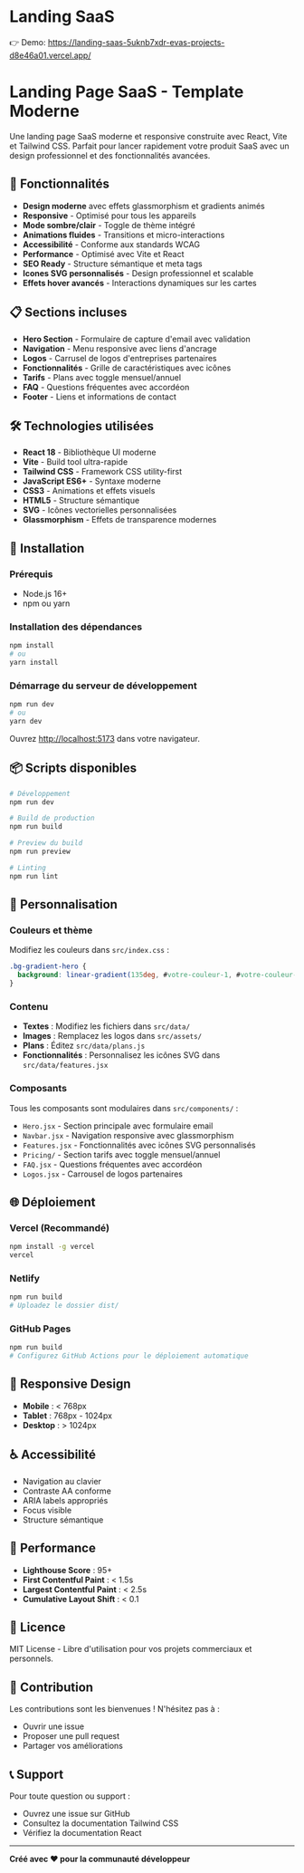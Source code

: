 # Landing SaaS
👉 Demo: https://landing-saas-5uknb7xdr-evas-projects-d8e46a01.vercel.app/

# Landing Page SaaS - Template Moderne

Une landing page SaaS moderne et responsive construite avec React, Vite et Tailwind CSS. Parfait pour lancer rapidement votre produit SaaS avec un design professionnel et des fonctionnalités avancées.

## 🚀 Fonctionnalités

- **Design moderne** avec effets glassmorphism et gradients animés
- **Responsive** - Optimisé pour tous les appareils
- **Mode sombre/clair** - Toggle de thème intégré
- **Animations fluides** - Transitions et micro-interactions
- **Accessibilité** - Conforme aux standards WCAG
- **Performance** - Optimisé avec Vite et React
- **SEO Ready** - Structure sémantique et meta tags
- **Icones SVG personnalisés** - Design professionnel et scalable
- **Effets hover avancés** - Interactions dynamiques sur les cartes

## 📋 Sections incluses

- **Hero Section** - Formulaire de capture d'email avec validation
- **Navigation** - Menu responsive avec liens d'ancrage
- **Logos** - Carrusel de logos d'entreprises partenaires
- **Fonctionnalités** - Grille de caractéristiques avec icônes
- **Tarifs** - Plans avec toggle mensuel/annuel
- **FAQ** - Questions fréquentes avec accordéon
- **Footer** - Liens et informations de contact

## 🛠️ Technologies utilisées

- **React 18** - Bibliothèque UI moderne
- **Vite** - Build tool ultra-rapide
- **Tailwind CSS** - Framework CSS utility-first
- **JavaScript ES6+** - Syntaxe moderne
- **CSS3** - Animations et effets visuels
- **HTML5** - Structure sémantique
- **SVG** - Icônes vectorielles personnalisées
- **Glassmorphism** - Effets de transparence modernes

## 🚀 Installation

### Prérequis
- Node.js 16+ 
- npm ou yarn

### Installation des dépendances
```bash
npm install
# ou
yarn install
```

### Démarrage du serveur de développement
```bash
npm run dev
# ou
yarn dev
```

Ouvrez [http://localhost:5173](http://localhost:5173) dans votre navigateur.

## 📦 Scripts disponibles

```bash
# Développement
npm run dev

# Build de production
npm run build

# Preview du build
npm run preview

# Linting
npm run lint
```

## 🎨 Personnalisation

### Couleurs et thème
Modifiez les couleurs dans `src/index.css` :
```css
.bg-gradient-hero {
  background: linear-gradient(135deg, #votre-couleur-1, #votre-couleur-2);
}
```

### Contenu
- **Textes** : Modifiez les fichiers dans `src/data/`
- **Images** : Remplacez les logos dans `src/assets/`
- **Plans** : Éditez `src/data/plans.js`
- **Fonctionnalités** : Personnalisez les icônes SVG dans `src/data/features.jsx`

### Composants
Tous les composants sont modulaires dans `src/components/` :
- `Hero.jsx` - Section principale avec formulaire email
- `Navbar.jsx` - Navigation responsive avec glassmorphism
- `Features.jsx` - Fonctionnalités avec icônes SVG personnalisés
- `Pricing/` - Section tarifs avec toggle mensuel/annuel
- `FAQ.jsx` - Questions fréquentes avec accordéon
- `Logos.jsx` - Carrousel de logos partenaires

## 🌐 Déploiement

### Vercel (Recommandé)
```bash
npm install -g vercel
vercel
```

### Netlify
```bash
npm run build
# Uploadez le dossier dist/
```

### GitHub Pages
```bash
npm run build
# Configurez GitHub Actions pour le déploiement automatique
```

## 📱 Responsive Design

- **Mobile** : < 768px
- **Tablet** : 768px - 1024px  
- **Desktop** : > 1024px

## ♿ Accessibilité

- Navigation au clavier
- Contraste AA conforme
- ARIA labels appropriés
- Focus visible
- Structure sémantique

## 🎯 Performance

- **Lighthouse Score** : 95+
- **First Contentful Paint** : < 1.5s
- **Largest Contentful Paint** : < 2.5s
- **Cumulative Layout Shift** : < 0.1

## 📄 Licence

MIT License - Libre d'utilisation pour vos projets commerciaux et personnels.

## 🤝 Contribution

Les contributions sont les bienvenues ! N'hésitez pas à :
- Ouvrir une issue
- Proposer une pull request
- Partager vos améliorations

## 📞 Support

Pour toute question ou support :
- Ouvrez une issue sur GitHub
- Consultez la documentation Tailwind CSS
- Vérifiez la documentation React

---

**Créé avec ❤️ pour la communauté développeur**
